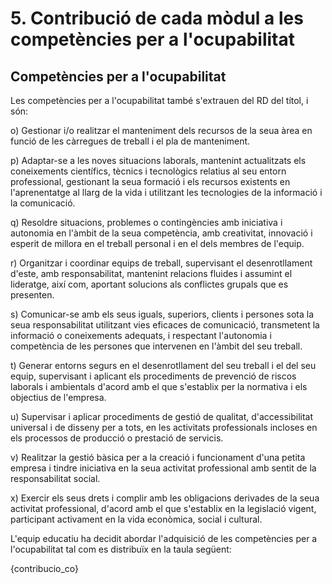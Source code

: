 # 5. Contribució de cada mòdul a les competències per a l'ocupabilitat

## Competències per a l'ocupabilitat

Les competències per a l'ocupabilitat també s'extrauen del RD del títol, i són:

<!-- NOTA: Al BOE posa "vidas" en lloc de "vias". Errata?-->

<!-- PER A DAW

* **t)** Establir vies eficaces de relació professional i comunicació amb els seus superiors, companys i subordinats, respectant l'autonomia i les competències de les diferents persones.
* **u)** Liderar situacions col·lectives que es puguen produir, mitjançant conflictes personals i laborals, contribuint a lestabliment dun ambient de treball agradable, actuant en tot moment de forma respectuosa i tolerant.
* **v)** Gestionar la seva carrera professional, analitzant les oportunitats docupació, autoocupació i daprenentatge.
* **w)** Mantenir l'esperit d'innovació i actualització en l'àmbit de la seva feina per adaptar-se als canvis tecnològics i organitzatius del seu entorn professional.
* **x)** Crear i gestionar una petita empresa, realitzant un estudi de viabilitat de productes, de planificació de la producció i de comercialització.
* **y)** Participar de manera activa en la vida econòmica, social i cultural, amb una actitud crítica i responsable.

-->

o) Gestionar i/o realitzar el manteniment dels recursos de la seua àrea en funció de les càrregues de treball i el pla de manteniment.

p) Adaptar-se a les noves situacions laborals, mantenint actualitzats els coneixements científics, tècnics i tecnològics relatius al seu entorn professional, gestionant la seua formació i els recursos existents en l'aprenentatge al llarg de la vida i utilitzant les tecnologies de la informació i la comunicació.

q) Resoldre situacions, problemes o contingències amb iniciativa i autonomia en l'àmbit de la seua competència, amb creativitat, innovació i esperit de millora en el treball personal i en el dels membres de l'equip.

r) Organitzar i coordinar equips de treball, supervisant el desenrotllament d'este, amb responsabilitat, mantenint relacions fluides i assumint el lideratge, així com, aportant solucions als conflictes grupals que es presenten.

s) Comunicar-se amb els seus iguals, superiors, clients i persones sota la seua responsabilitat utilitzant vies eficaces de comunicació, transmetent la informació o coneixements adequats, i respectant l'autonomia i competència de les persones que intervenen en l'àmbit del seu treball.

t) Generar entorns segurs en el desenrotllament del seu treball i el del seu equip, supervisant i aplicant els procediments de prevenció de riscos laborals i ambientals d'acord amb el que s'establix per la normativa i els objectius de l'empresa.

u) Supervisar i aplicar procediments de gestió de qualitat, d'accessibilitat universal i de disseny per a tots, en les activitats professionals incloses en els processos de producció o prestació de servicis.

v) Realitzar la gestió bàsica per a la creació i funcionament d'una petita empresa i tindre iniciativa en la seua activitat professional amb sentit de la responsabilitat social.

x) Exercir els seus drets i complir amb les obligacions derivades de la seua activitat professional, d'acord amb el que s'establix en la legislació vigent, participant activament en la vida econòmica, social i cultural.

<!--

PER A ASIX:

15.  Efectuar consultes, dirigint-se a la persona adequada i saber respectar l'autonomia dels subordinats, informant quan siga convenient.
16.  Mantindre l'esperit d'innovació i actualització en l'àmbit del seu treball per a adaptar-se als canvis tecnològics i organitzatius del seu entorn professional.
17.  Liderar situacions col·lectives que es puguen produir, mediant en conflictes personals i laborals, contribuint a l'establiment d'un ambient de treball agradable i actuant en tot moment de manera sincera, respectuosa i tolerant.
18.  Resoldre problemes i prendre decisions individuals, seguint les normes i procediments establits, definits dins de l'àmbit de la seua competència.
19.  Gestionar la seua carrera professional, analitzant les oportunitats d'ocupació, autoocupació i d'aprenentatge.
20.  Participar de manera activa en la vida econòmica, social i cultural amb actitud crítica i responsable.
21.  Crear i gestionar una petita empresa, realitzant un estudi de viabilitat de productes, de planificació de la producció i de comercialització.

-->

<!-- 

m) Organitzar i desenvolupar el treball assignat mantenint unes relacions professionals adequades a l'entorn de treball.
n) Mantindre un esperit constant d'innovació i actualització en l'àmbit del sector informàtic.
ñ) Utilitzar els mitjans de consulta disponibles, seleccionant el més adequat en cada cas, per a resoldre en temps raonable suposats no coneguts i dubtes professionals.
o) Aplicar els protocols i normes de seguretat, qualitat i respecte al medi ambient en les intervencions realitzades.
p) Complir amb els objectius de la producció, col·laborant amb l'equip de treball i actuant conforme als principis de responsabilitat i tolerància. 
q) Adaptar-se a diferents llocs de treball i noves situacions laborals originats per canvis tecnològics i organitzatius en els processos productius. 
r) Resoldre problemes i prendre decisions individuals seguint les normes i procediments establits definits dins de l'àmbit de la seua competència. 
s) Exercir els seus drets i complir amb les obligacions derivades de les relacions laborals, d'acord amb el que s'establix en la legislació vigent. 
t) Gestionar la seua carrera professional, analitzant les oportunitats d'ocupació, autoocupació i aprenentatge. 
u) Crear i gestionar una petita empresa, realitzant un estudi de viabilitat de productes, planificació de la producció i comercialització.
v) Participar de manera activa en la vida econòmica, social i cultural, amb una actitud crítica i responsable.
-->

L'equip educatiu ha decidit abordar l'adquisició de les competències per a l'ocupabilitat tal com es distribuïx en la taula següent:

{contribucio_co}

<!-- 
Igual que en l'apartat anterior, és important saber quines competències per a l'ocupabilitat es treballaran en cada un dels mòduls professionals per a poder integrar-les coherentment en la programació. 
Aconsellem treballar les competències per a l'ocupabilitat de manera diferent de les competències professionals. Com que són competències relacionades amb les habilitats  personals i socials de les persones, no tenen una relació directa amb les habilitats específicament professionals i, per tant, no és oportú ponderar el seu pes. Per contra, l'equip educatiu, en funció de la seua experiència, haurà de decidir en quins mòduls es poden treballar estes competències per ser més ajustat a les situacions d'aprenentatge que es plantejaran.

Estes competències, fonamentals per a l'acompliment professional, han d'estar reflectides en rúbriques, llistes de control, autoavaluacions i, en definitiva qualsevol instrument usat per a l'avaluació en els mòduls que les abordaran. Això és important amb l'objectiu d'assegurar que el procés avaluatiu valore tant el desenvolupament tècnic com les actituds i les capacitats necessàries per a una inserció laboral. 
-->
